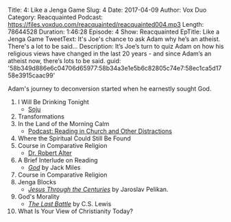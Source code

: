 Title: 4: Like a Jenga Game
Slug: 4
Date: 2017-04-09
Author: Vox Duo
Category: Reacquainted
Podcast: https://files.voxduo.com/reacquainted/reacquainted004.mp3
Length: 78644528
Duration: 1:46:28
Episode: 4
Show: Reacquainted
EpTitle: Like a Jenga Game
TweetText: It's Joe's chance to ask Adam why he’s an atheist. There's a lot to be said...
Description: It’s Joe’s turn to quiz Adam on how his religious views have changed in the last 20 years - and since Adam’s an atheist now, there’s lots to be said.
guid: '58b349d886e6c04706d65977:58b34a3e1e5b6c82805c74e7:58ec1ca5d1758e3915caac99'

Adam's journey to deconversion started when he earnestly sought God.

1. I Will Be Drinking Tonight
    - [Soju](https://en.wikipedia.org/wiki/Soju) 
2. Transformations
3. In the Land of the Morning Calm
    - [Podcast: Reading in Church and Other Distractions](http://rwallace.net/podcast/)
4. Where the Spiritual Could Still Be Found
5. Course in Comparative Religion
    - [Dr. Robert Alter](https://en.wikipedia.org/wiki/Robert_Alter)
6. A Brief Interlude on Reading
    - *[God](https://www.amazon.com/God-Biography-Jack-Miles-ebook/dp/B004G8P7IC/)* by Jack Miles 
7. Course in Comparative Religion
8. Jenga Blocks
    - *[Jesus Through the Centuries](https://www.amazon.com/Jesus-Through-Centuries-History-Culture/dp/0300079877)* by Jaroslav Pelikan.
9. God's Morality
    - *[The Last Battle](https://www.amazon.com/Last-Battle-Chronicles-Narnia-ebook/dp/B001I45UE8/)* by C.S. Lewis
10. What Is Your View of Christianity Today?


